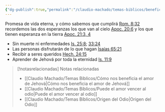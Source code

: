 ```yaml
---
{"dg-publish":true,"permalink":"/claudio-machado/temas-biblicos/beneficios-futuros-del-sacrificio-de-jesus/"}
---
```


Promesa de vida eterna, y cómo sabemos que cumplirá [Rom. 8:32](https://wol.jw.org/es/wol/bc/r4/lp-s/2025244/11/0) recordemos las dos esperanzas los que van al cielo [Apoc. 20:6](https://wol.jw.org/es/wol/bc/r4/lp-s/2025244/12/0) y los que tienen esperanza en la tierra [Apoc. 21:3, 4](https://wol.jw.org/es/wol/bc/r4/lp-s/2025244/13/0) 
- Sin muerte ni enfermedades [Is. 25:8](https://wol.jw.org/es/wol/b/r4/lp-s/nwtsty/23/25#v=23:25:8); [33:24](https://wol.jw.org/es/wol/b/r4/lp-s/nwtsty/23/33#v=23:33:24) 
- Las personas disfrutarán de lo que hagan [Isaías  65:21](https://wol.jw.org/es/wol/bc/r4/lp-s/2025244/15/1) 
- Recibir a seres queridos [Hech. 24:15](https://wol.jw.org/es/wol/b/r4/lp-s/nwtsty/44/24#v=44:24:15)
- Aprender de Jehová por toda la eternidad [Is. 11:9](https://wol.jw.org/es/wol/b/r4/lp-s/nwtsty/23/11#v=23:11:9) 


> [!notasrelacionadas] Notas relacionadas
> - [[Claudio Machado/Temas Bíblicos/Cómo nos beneficia el amor de Jehová\|Cómo nos beneficia el amor de Jehová]]
> - [[Claudio Machado/Temas Bíblicos/Puede el amor vencer al odio\|Puede el amor vencer al odio]]
> - [[Claudio Machado/Temas Bíblicos/Origen del Odio\|Origen del Odio]]

